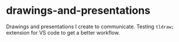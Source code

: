 # drawings-and-presentations
Drawings and presentations I create to communicate. Testing `tldraw;` extension for VS code to get a better workflow.
